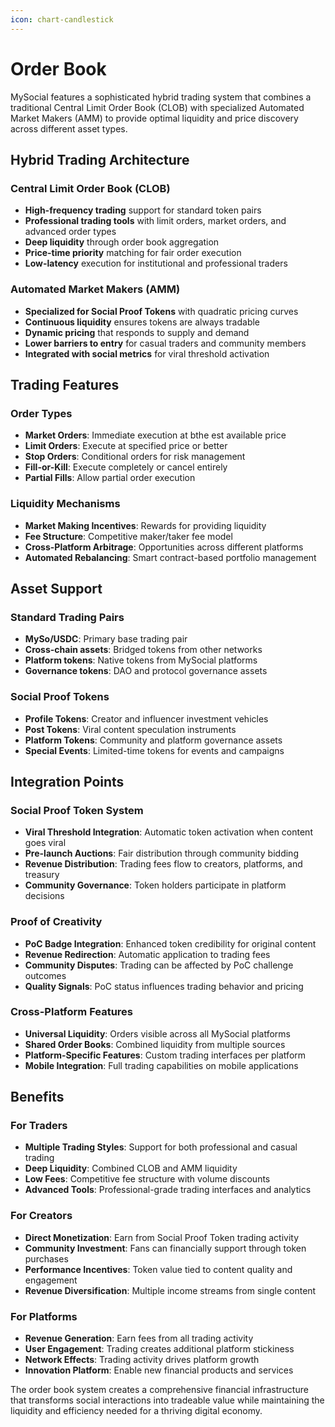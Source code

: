 ```yaml
---
icon: chart-candlestick
---
```


# Order Book

MySocial features a sophisticated hybrid trading system that combines a traditional Central Limit Order Book (CLOB) with specialized Automated Market Makers (AMM) to provide optimal liquidity and price discovery across different asset types.

## Hybrid Trading Architecture

### Central Limit Order Book (CLOB)

* **High-frequency trading** support for standard token pairs
* **Professional trading tools** with limit orders, market orders, and advanced order types
* **Deep liquidity** through order book aggregation
* **Price-time priority** matching for fair order execution
* **Low-latency** execution for institutional and professional traders

### Automated Market Makers (AMM)

* **Specialized for Social Proof Tokens** with quadratic pricing curves
* **Continuous liquidity** ensures tokens are always tradable
* **Dynamic pricing** that responds to supply and demand
* **Lower barriers to entry** for casual traders and community members
* **Integrated with social metrics** for viral threshold activation

## Trading Features

### Order Types

* **Market Orders**: Immediate execution at bthe est available price
* **Limit Orders**: Execute at specified price or better
* **Stop Orders**: Conditional orders for risk management
* **Fill-or-Kill**: Execute completely or cancel entirely
* **Partial Fills**: Allow partial order execution

### Liquidity Mechanisms

* **Market Making Incentives**: Rewards for providing liquidity
* **Fee Structure**: Competitive maker/taker fee model
* **Cross-Platform Arbitrage**: Opportunities across different platforms
* **Automated Rebalancing**: Smart contract-based portfolio management

## Asset Support

### Standard Trading Pairs

* **MySo/USDC**: Primary base trading pair
* **Cross-chain assets**: Bridged tokens from other networks
* **Platform tokens**: Native tokens from MySocial platforms
* **Governance tokens**: DAO and protocol governance assets

### Social Proof Tokens

* **Profile Tokens**: Creator and influencer investment vehicles
* **Post Tokens**: Viral content speculation instruments
* **Platform Tokens**: Community and platform governance assets
* **Special Events**: Limited-time tokens for events and campaigns

## Integration Points

### Social Proof Token System

* **Viral Threshold Integration**: Automatic token activation when content goes viral
* **Pre-launch Auctions**: Fair distribution through community bidding
* **Revenue Distribution**: Trading fees flow to creators, platforms, and treasury
* **Community Governance**: Token holders participate in platform decisions

### Proof of Creativity

* **PoC Badge Integration**: Enhanced token credibility for original content
* **Revenue Redirection**: Automatic application to trading fees
* **Community Disputes**: Trading can be affected by PoC challenge outcomes
* **Quality Signals**: PoC status influences trading behavior and pricing

### Cross-Platform Features

* **Universal Liquidity**: Orders visible across all MySocial platforms
* **Shared Order Books**: Combined liquidity from multiple sources
* **Platform-Specific Features**: Custom trading interfaces per platform
* **Mobile Integration**: Full trading capabilities on mobile applications

## Benefits

### For Traders

* **Multiple Trading Styles**: Support for both professional and casual trading
* **Deep Liquidity**: Combined CLOB and AMM liquidity
* **Low Fees**: Competitive fee structure with volume discounts
* **Advanced Tools**: Professional-grade trading interfaces and analytics

### For Creators

* **Direct Monetization**: Earn from Social Proof Token trading activity
* **Community Investment**: Fans can financially support through token purchases
* **Performance Incentives**: Token value tied to content quality and engagement
* **Revenue Diversification**: Multiple income streams from single content

### For Platforms

* **Revenue Generation**: Earn fees from all trading activity
* **User Engagement**: Trading creates additional platform stickiness
* **Network Effects**: Trading activity drives platform growth
* **Innovation Platform**: Enable new financial products and services

The order book system creates a comprehensive financial infrastructure that transforms social interactions into tradeable value while maintaining the liquidity and efficiency needed for a thriving digital economy.
